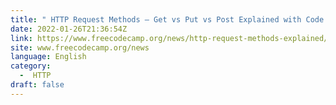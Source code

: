 ```yaml
---
title: " HTTP Request Methods – Get vs Put vs Post Explained with Code Examples "
date: 2022-01-26T21:36:54Z
link: https://www.freecodecamp.org/news/http-request-methods-explained/?utm_medium=RSS&utm_source=news.12bit.vn
site: www.freecodecamp.org/news
language: English
category:
  -  HTTP 
draft: false
---
```


